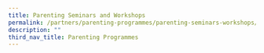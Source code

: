 ```yaml
---
title: Parenting Seminars and Workshops
permalink: /partners/parenting-programmes/parenting-seminars-workshops/
description: ""
third_nav_title: Parenting Programmes
---
```

